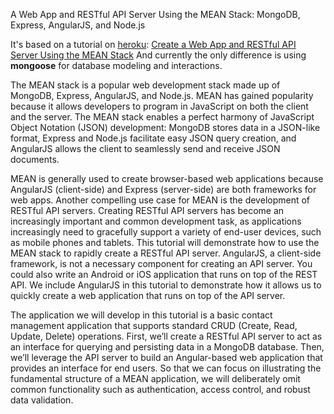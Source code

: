 A Web App and RESTful API Server Using the MEAN Stack:
MongoDB, Express, AngularJS, and Node.js

It's based on a tutorial on [heroku](http://heroku.com):
[Create a Web App and RESTful API Server Using the MEAN Stack](https://github.com/facebook/react/wiki/Sites-Using-React)
And currently the only difference is using **mongoose** for database modeling and interactions.

The MEAN stack is a popular web development stack made up of MongoDB, Express, AngularJS, and Node.js. MEAN has gained popularity because it allows developers to program in JavaScript on both the client and the server. The MEAN stack enables a perfect harmony of JavaScript Object Notation (JSON) development: MongoDB stores data in a JSON-like format, Express and Node.js facilitate easy JSON query creation, and AngularJS allows the client to seamlessly send and receive JSON documents.

MEAN is generally used to create browser-based web applications because AngularJS (client-side) and Express (server-side) are both frameworks for web apps. Another compelling use case for MEAN is the development of RESTful API servers. Creating RESTful API servers has become an increasingly important and common development task, as applications increasingly need to gracefully support a variety of end-user devices, such as mobile phones and tablets. This tutorial will demonstrate how to use the MEAN stack to rapidly create a RESTful API server.
AngularJS, a client-side framework, is not a necessary component for creating an API server. You could also write an Android or iOS application that runs on top of the REST API. We include AngularJS in this tutorial to demonstrate how it allows us to quickly create a web application that runs on top of the API server.

The application we will develop in this tutorial is a basic contact management application that supports standard CRUD (Create, Read, Update, Delete) operations. First, we’ll create a RESTful API server to act as an interface for querying and persisting data in a MongoDB database. Then, we’ll leverage the API server to build an Angular-based web application that provides an interface for end users.
So that we can focus on illustrating the fundamental structure of a MEAN application, we will deliberately omit common functionality such as authentication, access control, and robust data validation.